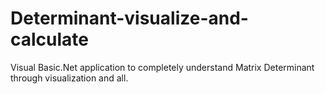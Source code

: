 # Determinant-visualize-and-calculate
Visual Basic.Net application to completely understand Matrix Determinant through visualization and all.
